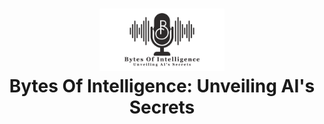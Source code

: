 <div align="center">
      <h1> <img src="https://github.com/Bytes-Of-Intelligence-Unveiling-AI/Bytes-Of-Intelligence-Unveiling-AI/blob/main/Conent/Bytes%20Of%20Intelligencess.png" width="200px"><br/> Bytes Of Intelligence: Unveiling AI's Secrets</h1>
     </div>
